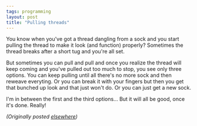 ```yaml
---
tags: programming
layout: post
title: "Pulling threads"
---
```




<p>You know when you've got a thread dangling from a sock
and you start pulling the thread to make it look (and
function) properly? Sometimes the thread breaks after a
short tug and you're all set.

<p>But sometimes you can pull and pull and once you
realize the thread will keep coming and you've pulled out
too much to stop, you see only three options. You can keep
pulling until all there's no more sock and then reweave
everyting. Or you can break it with your fingers but then
you get that bunched up look and that just won't do. Or you
can just get a new sock.

<p>I'm in between the first and the third options... But it
will all be good, once it's done. Really!

<p><em>(Originally posted <a href="http://www.advogato.org/person/cwinters/diary.html?start=66">elsewhere</a>)</em></p>


